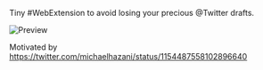 Tiny #WebExtension to avoid losing your precious @Twitter drafts.

![Preview](https://fabien.benetou.fr/pub/home/twitterdraft-webext/twitterdraft.gif)

Motivated by https://twitter.com/michaelhazani/status/1154487558102896640
